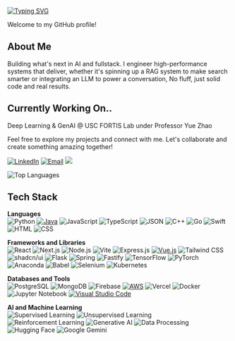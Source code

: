 [![Typing SVG](https://readme-typing-svg.demolab.com?font=Fira+Code&pause=1000&color=FFFFFF&width=435&lines=Hello%2C+I'm+Freddy+Song!+%F0%9F%91%8B)](https://git.io/typing-svg)

Welcome to my GitHub profile!

## About Me

Building what's next in AI and fullstack. I engineer high-performance systems that deliver, whether it's spinning up a RAG system to make search smarter or integrating an LLM to power a conversation, No fluff, just solid code and real results.

## Currently Working On..

Deep Learning & GenAI @ USC FORTIS Lab under Professor Yue Zhao

Feel free to explore my projects and connect with me. Let's collaborate and create something amazing together!

[![LinkedIn](https://img.shields.io/badge/-LinkedIn-0077B5?logo=linkedin&logoColor=white&style=for-the-badge)](https://linkedin.com/in/freddysong) [![Email](https://img.shields.io/badge/Email-D14836?logo=gmail&logoColor=white&style=for-the-badge)](mailto:fredsong99@gmail.com) <a href="https://www.freddysongg.me/" target="_blank"><img src="https://img.shields.io/badge/website-000000?style=for-the-badge&logo=About.me&logoColor=white"></a>


![Top Languages](https://github-readme-stats.vercel.app/api/top-langs/?username=freddysongg&layout=compact&theme=tokyonight)

## Tech Stack

**Languages**  
![Python](https://img.shields.io/badge/-Python-3776AB?logo=python&logoColor=white&style=for-the-badge)
[![Java](https://img.shields.io/badge/Java-%23ED8B00.svg?logo=openjdk&logoColor=white&style=for-the-badge)](#)
![JavaScript](https://img.shields.io/badge/-JavaScript-FFD700?logo=javascript&logoColor=black&style=for-the-badge)
![TypeScript](https://img.shields.io/badge/-TypeScript-007ACC?logo=typescript&logoColor=white&style=for-the-badge)
![JSON](https://img.shields.io/badge/-JSON-333333?logo=json&logoColor=white&style=for-the-badge)
![C++](https://img.shields.io/badge/-C++-00599C?logo=cplusplus&logoColor=white&style=for-the-badge)
![Go](https://img.shields.io/badge/-Go-00ADD8?logo=go&logoColor=white&style=for-the-badge)
![Swift](https://img.shields.io/badge/-Swift-FA7343?logo=swift&logoColor=white&style=for-the-badge)
![HTML](https://img.shields.io/badge/-HTML-DD4B25?logo=html5&logoColor=white&style=for-the-badge)
![CSS](https://img.shields.io/badge/-CSS-264DE4?logo=css3&logoColor=white&style=for-the-badge)

**Frameworks and Libraries**  
![React](https://img.shields.io/badge/-React-61DAFB?logo=react&logoColor=black&style=for-the-badge)
![Next.js](https://img.shields.io/badge/-Next.js-000000?logo=nextdotjs&logoColor=white&style=for-the-badge)
![Node.js](https://img.shields.io/badge/-Node.js-339933?logo=nodedotjs&logoColor=white&style=for-the-badge)
![Vite](https://img.shields.io/badge/Vite-646CFF?style=for-the-badge&logo=Vite&logoColor=white)
![Express.js](https://img.shields.io/badge/-Express.js-404D59?logo=express&logoColor=white&style=for-the-badge)
[![Vue.js](https://img.shields.io/badge/Vue.js-4FC08D?logo=vuedotjs&logoColor=fff&style=for-the-badge)](#)
![Tailwind CSS](https://img.shields.io/badge/-Tailwind%20CSS-06B6D4?logo=tailwindcss&logoColor=white&style=for-the-badge)
![shadcn/ui](https://img.shields.io/badge/-ShadCN%2FUI-333333?logo=shadcnui&logoColor=white&style=for-the-badge)
![Flask](https://img.shields.io/badge/-Flask-1F1F1F?logo=flask&logoColor=white&style=for-the-badge)
![Spring](https://img.shields.io/badge/-Spring-68A063?logo=spring&logoColor=white&style=for-the-badge)
![Fastify](https://img.shields.io/badge/-Fastify-000000?logo=fastify&logoColor=white&style=for-the-badge)
![TensorFlow](https://img.shields.io/badge/-TensorFlow-FF6F00?logo=tensorflow&logoColor=white&style=for-the-badge)
![PyTorch](https://img.shields.io/badge/-PyTorch-EE4C2C?logo=pytorch&logoColor=white&style=for-the-badge)
![Anaconda](https://img.shields.io/badge/-Anaconda-44A833?logo=anaconda&logoColor=white&style=for-the-badge)
![Babel](https://img.shields.io/badge/-Babel-F9DC3E?logo=babel&logoColor=black&style=for-the-badge)
![Selenium](https://img.shields.io/badge/-Selenium-43B02A?logo=selenium&logoColor=white&style=for-the-badge)
![Kubernetes](https://img.shields.io/badge/-Kubernetes-326CE5?logo=kubernetes&logoColor=white&style=for-the-badge)

**Databases and Tools**  
![PostgreSQL](https://img.shields.io/badge/-PostgreSQL-336791?logo=postgresql&logoColor=white&style=for-the-badge)
![MongoDB](https://img.shields.io/badge/-MongoDB-47A248?logo=mongodb&logoColor=white&style=for-the-badge)
![Firebase](https://img.shields.io/badge/-Firebase-FFCA28?logo=firebase&logoColor=black&style=for-the-badge)
[![AWS](https://img.shields.io/badge/AWS-%23FF9900.svg?logo=amazon-web-services&logoColor=white&style=for-the-badge)](#)
![Vercel](https://img.shields.io/badge/-Vercel-000000?logo=vercel&logoColor=white&style=for-the-badge)
![Docker](https://img.shields.io/badge/-Docker-2496ED?logo=docker&logoColor=white&style=for-the-badge)
![Jupyter Notebook](https://img.shields.io/badge/-Jupyter-DA4F00?logo=jupyter&logoColor=white&style=for-the-badge)
[![Visual Studio Code](https://custom-icon-badges.demolab.com/badge/Visual%20Studio%20Code-0078d7.svg?logo=vsc&logoColor=white&style=for-the-badge)](#)

**AI and Machine Learning**  
![Supervised Learning](https://img.shields.io/badge/-Supervised%20Learning-007EC6?style=for-the-badge)
![Unsupervised Learning](https://img.shields.io/badge/-Unsupervised%20Learning-007EC6?style=for-the-badge)
![Reinforcement Learning](https://img.shields.io/badge/-Reinforcement%20Learning-007EC6?style=for-the-badge)
![Generative AI](https://img.shields.io/badge/-Generative%20AI-FF6F00?style=for-the-badge)
![Data Processing](https://img.shields.io/badge/-Data%20Processing-4CAF50?style=for-the-badge)
![Hugging Face](https://img.shields.io/badge/-Hugging%20Face-FFD21E?logo=huggingface&logoColor=black&style=for-the-badge)
![Google Gemini](https://img.shields.io/badge/-Google%20Gemini-886FBF?logo=googlegemini&logoColor=white&style=for-the-badge)
